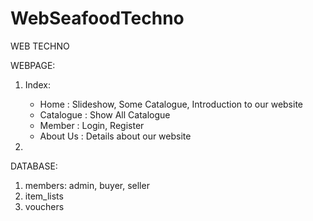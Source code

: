 # WebSeafoodTechno
WEB TECHNO

WEBPAGE:
1. Index:
   - Home : Slideshow, Some Catalogue, Introduction to our website 
   - Catalogue : Show All Catalogue
   - Member : Login, Register
   - About Us : Details about our website
    
2. 

DATABASE:
1. members: admin, buyer, seller
2. item_lists
3. vouchers
